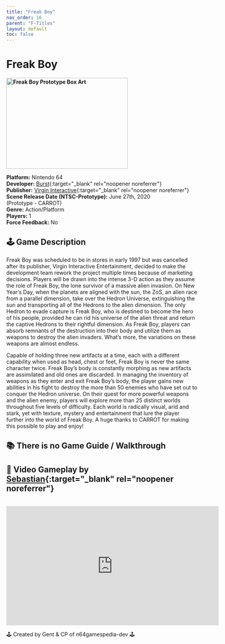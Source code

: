 ```yaml
---
title: "Freak Boy"
nav_order: 16
parent: "F-Titles"
layout: default
toc: false
---
```


# Freak Boy

<b>
<img src="https://images.launchbox-app.com//1f54a8e4-2dde-4284-a139-567a642e43cd.png" alt="Freak Boy Prototype Box Art" width="320" height="240" />
</b>

**Platform:** Nintendo 64  
**Developer:** [Burst](https://www.mobygames.com/company/ea-pacific){:target="_blank" rel="noopener noreferrer"}  
**Publisher:** [Virgin Interactive](https://en.wikipedia.org/wiki/Virgin_Interactive){:target="_blank" rel="noopener noreferrer"}  
**Scene Release Date (NTSC-Prototype):** June 27th, 2020  
(Prototype - CARROT)  
**Genre:** Action/Platform  
**Players:** 1  
**Force Feedback:** No  

## 🕹️ Game Description
Freak Boy was scheduled to be in stores in early 1997 but was cancelled after its publisher, Virgin Interactive Entertainment, decided to make the development team rework the project multiple times because of marketing decisions. Players will be drawn into the intense 3-D action as they assume the role of Freak Boy, the lone survivor of a massive alien invasion. On New Year’s Day, when the planets are aligned with the sun, the ZoS, an alien race from a parallel dimension, take over the Hedron Universe, extinguishing the sun and transporting all of the Hedrons to the alien dimension. The only Hedron to evade capture is Freak Boy, who is destined to become the hero of his people, provided he can rid his universe of the alien threat and return the captive Hedrons to their rightful dimension. As Freak Boy, players can absorb remnants of the destruction into their body and utilize them as weapons to destroy the alien invaders. What’s more, the variations on these weapons are almost endless.

Capable of holding three new artifacts at a time, each with a different capability when used as head, chest or feet, Freak Boy is never the same character twice. Freak Boy’s body is constantly morphing as new artifacts are assimilated and old ones are discarded. In managing the inventory of weapons as they enter and exit Freak Boy’s body, the player gains new abilities in his fight to destroy the more than 50 enemies who have set out to conquer the Hedron universe. On their quest for more powerful weapons and the alien enemy, players will explore more than 25 distinct worlds throughout five levels of difficulty. Each world is radically visual, arid and stark, yet with texture, mystery and entertainment that lure the player further into the world of Freak Boy. A huge thanks to CARROT for making this possible to play and enjoy!

## 📚 There is no Game Guide / Walkthrough

## 🎥 Video Gameplay by [Sebastian](https://www.youtube.com/channel/UCPL2dibWHdCktU5WJQA4CwA){:target="_blank" rel="noopener noreferrer"}
<br />
<iframe width="560" height="315" src="https://www.youtube.com/embed/mNhLdcAIW00" title="Freak Boy 64 - 11 Minute Demo of the Alpha Version" frameborder="0" allowfullscreen></iframe>

🕹️ Created by Gent & CP of n64gamespedia-dev 🕹️  
<!-- Vault Format: n64gamespedia-dev -->  
<!-- Protocol Source: _vault-specs/format-protocol.md -->
